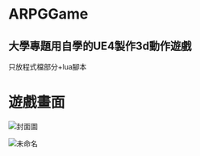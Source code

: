 # ARPGGame
大學專題用自學的UE4製作3d動作遊戲
---------------------------------------------------------
只放程式檔部分+lua腳本
# 遊戲畫面
![封面圖](https://user-images.githubusercontent.com/105042335/171366343-be6fac5d-0bf6-4a41-8856-bca770687165.png)


![未命名](https://user-images.githubusercontent.com/105042335/171367989-fcb2738b-2a13-46c2-b804-dabe20416203.png)
